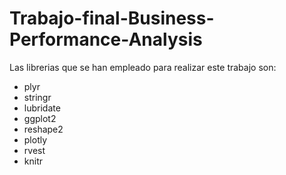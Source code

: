 # Trabajo-final-Business-Performance-Analysis

Las librerias que se han empleado para realizar este trabajo son:
* plyr
* stringr
* lubridate
* ggplot2
* reshape2
* plotly
* rvest
* knitr
